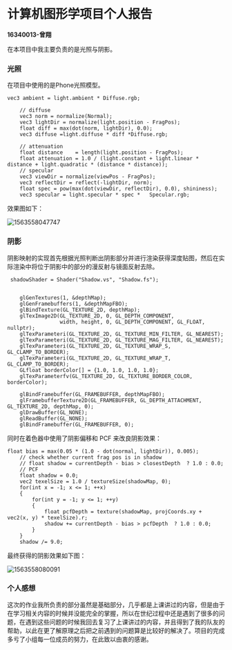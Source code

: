 # 计算机图形学项目个人报告

**16340013-曾翔**

在本项目中我主要负责的是光照与阴影。

### 光照

在项目中使用的是Phone光照模型。

```
vec3 ambient = light.ambient * Diffuse.rgb;
  	
    // diffuse 
    vec3 norm = normalize(Normal);
    vec3 lightDir = normalize(light.position - FragPos);
    float diff = max(dot(norm, lightDir), 0.0);
    vec3 diffuse =light.diffuse * diff *Diffuse.rgb;  
      
    // attenuation
    float distance    = length(light.position - FragPos);
    float attenuation = 1.0 / (light.constant + light.linear * distance + light.quadratic * (distance * distance));    
	// specular
    vec3 viewDir = normalize(viewPos - FragPos);
    vec3 reflectDir = reflect(-lightDir, norm);  
    float spec = pow(max(dot(viewDir, reflectDir), 0.0), shininess);
    vec3 specular = light.specular * spec *   Specular.rgb;  
```

效果图如下：

![1563558047747](C:\Users\25755\AppData\Roaming\Typora\typora-user-images\1563558047747.png)

### 阴影

阴影映射的实现首先根据光照判断出阴影部分并进行渲染获得深度贴图，然后在实际渲染中将位于阴影中的部分的漫反射与镜面反射去除。

```
 shadowShader = Shader("Shadow.vs", "Shadow.fs");


    glGenTextures(1, &depthMap);
    glGenFramebuffers(1, &depthMapFBO);
    glBindTexture(GL_TEXTURE_2D, depthMap);
    glTexImage2D(GL_TEXTURE_2D, 0, GL_DEPTH_COMPONENT,
                 width, height, 0, GL_DEPTH_COMPONENT, GL_FLOAT, nullptr);
    glTexParameteri(GL_TEXTURE_2D, GL_TEXTURE_MIN_FILTER, GL_NEAREST);
    glTexParameteri(GL_TEXTURE_2D, GL_TEXTURE_MAG_FILTER, GL_NEAREST);
    glTexParameteri(GL_TEXTURE_2D, GL_TEXTURE_WRAP_S, GL_CLAMP_TO_BORDER);
    glTexParameteri(GL_TEXTURE_2D, GL_TEXTURE_WRAP_T, GL_CLAMP_TO_BORDER);
    GLfloat borderColor[] = {1.0, 1.0, 1.0, 1.0};
    glTexParameterfv(GL_TEXTURE_2D, GL_TEXTURE_BORDER_COLOR, borderColor);

    glBindFramebuffer(GL_FRAMEBUFFER, depthMapFBO);
    glFramebufferTexture2D(GL_FRAMEBUFFER, GL_DEPTH_ATTACHMENT, GL_TEXTURE_2D, depthMap, 0);
    glDrawBuffer(GL_NONE);
    glReadBuffer(GL_NONE);
    glBindFramebuffer(GL_FRAMEBUFFER, 0);
```

同时在着色器中使用了阴影偏移和 PCF 来改良阴影效果：

```
float bias = max(0.05 * (1.0 - dot(normal, lightDir)), 0.005);
    // check whether current frag pos is in shadow
    // float shadow = currentDepth - bias > closestDepth  ? 1.0 : 0.0;
    // PCF
    float shadow = 0.0;
    vec2 texelSize = 1.0 / textureSize(shadowMap, 0);
    for(int x = -1; x <= 1; ++x)
    {
        for(int y = -1; y <= 1; ++y)
        {
            float pcfDepth = texture(shadowMap, projCoords.xy + vec2(x, y) * texelSize).r; 
            shadow += currentDepth - bias > pcfDepth  ? 1.0 : 0.0;        
        }    
    }
    shadow /= 9.0;
```

最终获得的阴影效果如下图：

![1563558080091](C:\Users\25755\AppData\Roaming\Typora\typora-user-images\1563558080091.png)

### 个人感想

这次的作业我所负责的部分虽然是基础部分，几乎都是上课讲过的内容，但是由于在学习相关内容的时候并没能完全的掌握，所以在世纪过程中还是遇到了很多的问题，在遇到这些问题的时候我回去复习了上课讲过的内容，并且得到了我的队友的帮助，以此在更了解原理之后把之前遇到的问题算是比较好的解决了。项目的完成多亏了小组每一位成员的努力，在此致以由衷的感谢。

